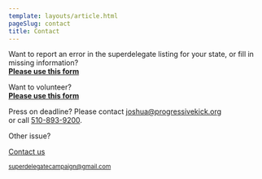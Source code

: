 ```yaml
---
template: layouts/article.html
pageSlug: contact
title: Contact
---
```


Want to report an error in the superdelegate listing for your state, or fill in missing information? <br>**[Please use this form](https://actionnetwork.org/forms/reporting-in-error-corrections)**

Want to volunteer? <br>**[Please use this form](https://actionnetwork.org/forms/volunteer-for-the-superdelegate-project)**

Press on deadline? Please contact [joshua@progressivekick.org](mailto:joshua@progressivekick.org)<br> or call [510-893-9200](tel:5108939200).

Other issue?

<a href="mailto:superdelegatecampaign@gmail.com" class="btn btn-default btn-lg"><i class="fa fa-envelope"></i> Contact us</a>

<small>superdelegatecampaign@gmail.com</small>
